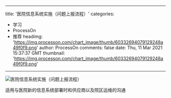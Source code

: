 
---
title: '医院信息系统实施（问题上报流程）'
categories: 
 - 学习
 - ProcessOn
 - 推荐
headimg: 'https://img.processon.com/chart_image/thumb/60332694079129248a49f0f9.png'
author: ProcessOn
comments: false
date: Thu, 11 Mar 2021 15:37:37 GMT
thumbnail: 'https://img.processon.com/chart_image/thumb/60332694079129248a49f0f9.png'
---

<div>   
<img class="thumb" alt="医院信息系统实施（问题上报流程）" src="https://img.processon.com/chart_image/thumb/60332694079129248a49f0f9.png" referrerpolicy="no-referrer">
<p>适用与医院新的信息系统部署时和供应商以及院区运维的沟通</p>  
</div>
            